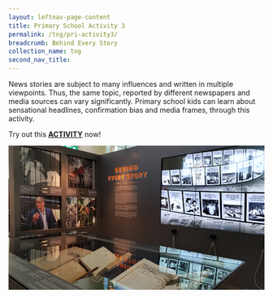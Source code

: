 ```yaml
---
layout: leftnav-page-content
title: Primary School Activity 3
permalink: /tng/pri-activity3/
breadcrumb: Behind Every Story
collection_name: tng
second_nav_title: 
---
```


News stories are subject to many influences and written in multiple viewpoints. Thus, the same topic, reported by different newspapers and media sources can vary significantly. Primary school kids can learn about sensational headlines, confirmation bias and media frames, through this activity.



Try out this [**ACTIVITY**](https://go.gov.sg/tng-primary-activity3) now!



![](../images/tng-pri-activity3.jpg)
